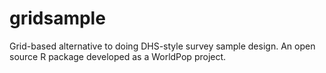 gridsample
==========

Grid-based alternative to doing DHS-style survey sample design. An open source R package developed as a WorldPop project.
